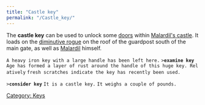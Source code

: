 ```yaml
---
title: "Castle key"
permalink: "/Castle_key/"
---
```


The **castle key** can be used to unlock some [doors](door "wikilink")
within [Malardil's castle](Malardil's_castle "wikilink"). It loads on
the [diminutive rogue](diminutive_rogue "wikilink") on the roof of the
guardpost south of the main gate, as well as
[Malardil](Malardil "wikilink") himself.

`A heavy iron key with a large handle has been left here.`
`>`**`examine key`**
`Age has formed a layer of rust around the handle of this huge key. Relatively`
`fresh scratches indicate the key has recently been used.`

`>`**`consider key`**
`It is a castle key.`
`It weighs a couple of pounds.`

[Category: Keys](Category:_Keys "wikilink")